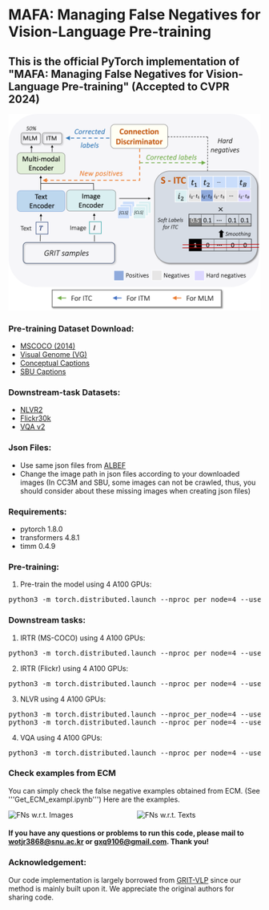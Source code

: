 # MAFA: Managing False Negatives for Vision-Language Pre-training
## This is the official PyTorch implementation of "MAFA: Managing False Negatives for Vision-Language Pre-training" (Accepted to CVPR 2024)

<img src="MAFA.png" width="600">


### Pre-training Dataset Download:
- [MSCOCO (2014)](https://cocodataset.org/#download)
- [Visual Genome (VG)](https://visualgenome.org/api/v0/api_home.html)
- [Conceptual Captions](https://www.kaggle.com/ad271828/conceptual-captions-dataset-train-and-validation)
- [SBU Captions](http://www.cs.virginia.edu/~vicente/sbucaptions/)


### Downstream-task Datasets:
- [NLVR2](https://github.com/lil-lab/nlvr/tree/master/nlvr2#direct-image-download)
- [Flickr30k](https://www.kaggle.com/hsankesara/flickr-image-dataset)
- [VQA v2](https://visualqa.org/download.html)

### Json Files:
- Use same json files from [ALBEF](https://github.com/salesforce/ALBEF)
- Change the image path in json files according to your downloaded images (In CC3M and SBU, some images can not be crawled, thus, you should consider about these missing images when creating json files)


### Requirements:
* pytorch 1.8.0
* transformers 4.8.1
* timm 0.4.9


### Pre-training:
1. Pre-train the model using 4 A100 GPUs:
<pre>python3 -m torch.distributed.launch --nproc_per_node=4 --use_env Pretrain.py --config ./configs/Pretrain.yaml --output_dir output/Pretrain/  </pre> 

### Downstream tasks:
1. IRTR (MS-COCO) using 4 A100 GPUs:
<pre>python3 -m torch.distributed.launch --nproc_per_node=4 --use_env Retrieval.py --config ./configs/Retrieval_coco.yaml --output_dir output/Retrieval_coco/  --checkpoint [Pretrained checkpoint] </pre> 

2. IRTR (Flickr) using 4 A100 GPUs:
<pre>python3 -m torch.distributed.launch --nproc_per_node=4 --use_env Retrieval.py --config ./configs/Retrieval_flickr.yaml --output_dir output/Retrieval_coco/  --checkpoint [Pretrained checkpoint] </pre> 

3. NLVR using 4 A100 GPUs:
<pre>python3 -m torch.distributed.launch --nproc_per_node=4 --use_env Pretrain_nlvr.py --config ./configs/NLVR_pretrain.yaml --output_dir output/NLVR_pretrain/ --checkpoint [Pretrained checkpoint] 
python3 -m torch.distributed.launch --nproc_per_node=4 --use_env NLVR.py --config ./configs/NLVR.yaml --output_dir output/NLVR/ --checkpoint [NLVR-Pretrained checkpoint] 
</pre>  

4. VQA using 4 A100 GPUs:
<pre>python3 -m torch.distributed.launch --nproc_per_node=4 --use_env VQA.py --config ./configs/VQA.yaml --output_dir output/vqa/ --checkpoint [Pretrained checkpoint] </pre> 


### Check examples from ECM
You can simply check the false negative examples obtained from ECM. (See '''Get_ECM_exampl.ipynb''')
Here are the examples.
<div style="display: flex;">
    <div style="flex: 1; margin-right: 10px;">
        <img src="FN_wrtimg.png" alt="FNs w.r.t. Images" width="100%">
    </div>
    <div style="flex: 1;">
        <img src="FN_wrttxt.png" alt="FNs w.r.t. Texts" width="100%">
    </div>
</div>


#### If you have any questions or problems to run this code, please mail to wotjr3868@snu.ac.kr or gxq9106@gmail.com. Thank you!


### Acknowledgement:
Our code implementation is largely borrowed from [GRIT-VLP](https://github.com/jaeseokbyun/GRIT-VLP) since our method is mainly built upon it. We appreciate the original authors for sharing code.


